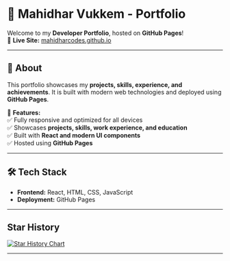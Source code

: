 # 🚀 Mahidhar Vukkem - Portfolio  

Welcome to my **Developer Portfolio**, hosted on **GitHub Pages**!  
🔗 **Live Site:** [mahidharcodes.github.io](https://mahidharcodes.github.io/)  

---

## 📌 About  
This portfolio showcases my **projects, skills, experience, and achievements**. It is built with modern web technologies and deployed using **GitHub Pages**.  

🔹 **Features:**  
✅ Fully responsive and optimized for all devices  
✅ Showcases **projects, skills, work experience, and education**  
✅ Built with **React and modern UI components**  
✅ Hosted using **GitHub Pages**  

---

## 🛠️ Tech Stack  
- **Frontend:** React, HTML, CSS, JavaScript  
- **Deployment:** GitHub Pages  

---

## Star History

[![Star History Chart](https://api.star-history.com/svg?repos=MahidharCodes.github.io/MahidharCodes.github.io&type=Date)](https://www.star-history.com/#MahidharCodes.github.io/MahidharCodes.github.io&Date)

---